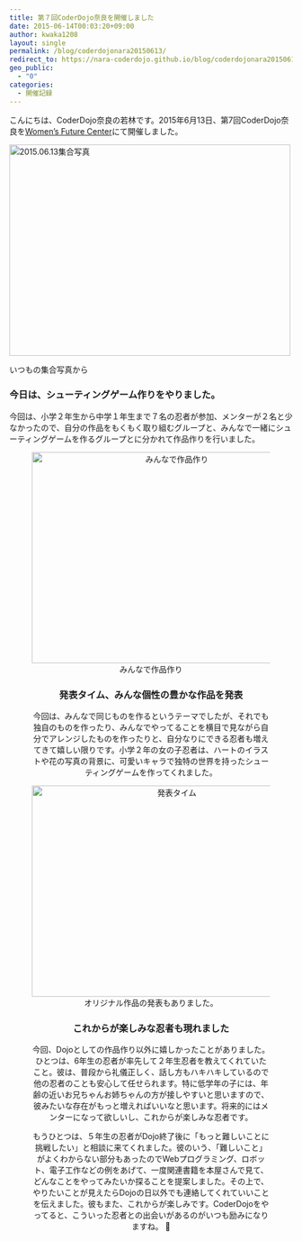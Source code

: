 ```yaml
---
title: 第７回CoderDojo奈良を開催しました
date: 2015-06-14T00:03:20+09:00
author: kwaka1208
layout: single
permalink: /blog/coderdojonara20150613/
redirect_to: https://nara-coderdojo.github.io/blog/coderdojonara20150613/
geo_public:
  - "0"
categories:
  - 開催記録
---
```

こんにちは、CoderDojo奈良の若林です。2015年6月13日、第7回CoderDojo奈良を[Women’s Future Center](http://wfc-wa.com/)にて開催しました。

 <img src="/images/2015/06/img_0848.jpg" alt="2015.06.13集合写真" width="500" height="375" /></p> いつもの集合写真から

<h3>
  今日は、シューティングゲーム作りをやりました。
</h3>

今回は、小学２年生から中学１年生まで７名の忍者が参加、メンターが２名と少なかったので、自分の作品をもくもく取り組むグループと、みんなで一緒にシューティングゲームを作るグループとに分かれて作品作りを行いました。<figure style="text-align:center;"> 

<img src="/images/2015/06/004-img_6280.jpg" alt="みんなで作品作り" width="500" height="375" />
みんなで作品作り 

<h3>
  発表タイム、みんな個性の豊かな作品を発表
</h3>

今回は、みんなで同じものを作るというテーマでしたが、それでも独自のものを作ったり、みんなでやってることを横目で見ながら自分でアレンジしたものを作ったりと、自分なりにできる忍者も増えてきて嬉しい限りです。小学２年の女の子忍者は、ハートのイラストや花の写真の背景に、可愛いキャラで独特の世界を持ったシューティングゲームを作ってくれました。

<img src="/images/2015/06/015-img_6303.jpg" alt="発表タイム" width="500" height="375" />
オリジナル作品の発表もありました。 

<h3>
  これからが楽しみな忍者も現れました
</h3>

今回、Dojoとしての作品作り以外に嬉しかったことがありました。ひとつは、6年生の忍者が率先して２年生忍者を教えてくれていたこと。彼は、普段から礼儀正しく、話し方もハキハキしているので他の忍者のことも安心して任せられます。特に低学年の子には、年齢の近いお兄ちゃんお姉ちゃんの方が接しやすいと思いますので、彼みたいな存在がもっと増えればいいなと思います。将来的にはメンターになって欲しいし、これからが楽しみな忍者です。 

もうひとつは、５年生の忍者がDojo終了後に「もっと難しいことに挑戦したい」と相談に来てくれました。彼のいう、「難しいこと」がよくわからない部分もあったのでWebプログラミング、ロボット、電子工作などの例をあげて、一度関連書籍を本屋さんで見て、どんなことをやってみたいか探ることを提案しました。その上で、やりたいことが見えたらDojoの日以外でも連絡してくれていいことを伝えました。彼もまた、これからが楽しみです。CoderDojoをやってると、こういった忍者との出会いがあるのがいつも励みになりますね。 🙂